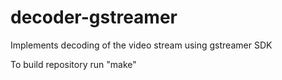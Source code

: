 # decoder-gstreamer
Implements decoding of the video stream using gstreamer SDK

To build repository run "make"
